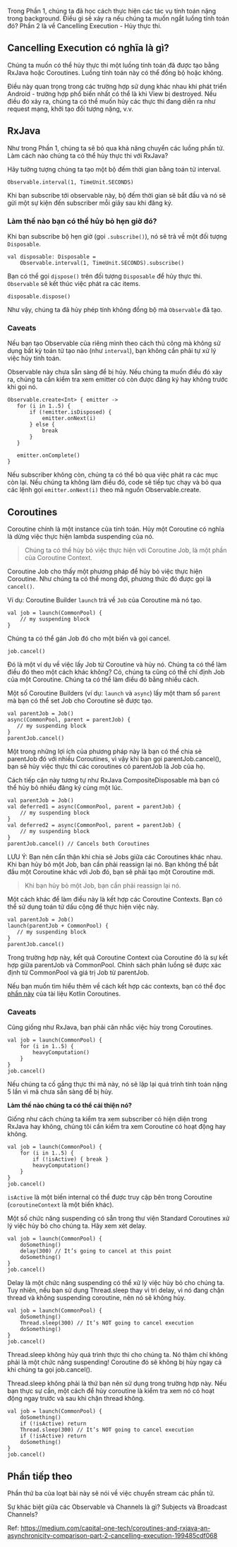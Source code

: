 Trong Phần 1, chúng ta đã học cách thực hiện các tác vụ tính toán nặng trong background. Điều gì sẽ xảy ra nếu chúng ta muốn ngắt luồng tính toán đó?
Phần 2 là về Cancelling Execution - Hủy thực thi.

## Cancelling Execution có nghĩa là gì?
Chúng ta muốn có thể hủy thực thi một luồng tính toán đã được tạo bằng RxJava hoặc Coroutines. Luồng tính toán này có thể đồng bộ hoặc không.

Điều này quan trọng trong các trường hợp sử dụng khác nhau khi phát triển Android - trường hợp phổ biến nhất có thể là khi View bị destroyed. Nếu điều đó xảy ra, chúng ta có thể muốn hủy các thực thi đang diễn ra như request mạng, khởi tạo đối tượng nặng, v.v.

## RxJava
Như trong Phần 1, chúng ta sẽ bỏ qua khả năng chuyển các luồng phần tử. Làm cách nào chúng ta có thể hủy thực thi với RxJava?

Hãy tưởng tượng chúng ta tạo một bộ đếm thời gian bằng toán tử interval.
```
Observable.interval(1, TimeUnit.SECONDS)
```

Khi bạn subscribe tới observable này, bộ đếm thời gian sẽ bắt đầu và nó sẽ gửi một sự kiện đến subscriber mỗi giây sau khi đăng ký.

### Làm thế nào bạn có thể hủy bỏ hẹn giờ đó?
Khi bạn subscribe bộ hẹn giờ (gọi `.subscribe()`), nó sẽ trả về một đối tượng `Disposable`.
```
val disposable: Disposable = 
    Observable.interval(1, TimeUnit.SECONDS).subscribe()
```

Bạn có thể gọi `dispose()` trên đối tượng `Disposable` để hủy thực thi. `Observable` sẽ kết thúc việc phát ra các items.
```
disposable.dispose()
```

Như vậy, chúng ta đã hủy phép tính không đồng bộ mà `Observable` đã tạo.

### Caveats
Nếu bạn tạo Observable của riêng mình theo cách thủ công mà không sử dụng bất kỳ toán tử tạo nào (như `interval`), bạn không cần phải tự xử lý việc hủy tính toán.

Observable này chưa sẵn sàng để bị hủy. Nếu chúng ta muốn điều đó xảy ra, chúng ta cần kiểm tra xem emitter có còn được đăng ký hay không trước khi gọi nó.
```
Observable.create<Int> { emitter ->
   for (i in 1..5) {
       if (!emitter.isDisposed) {
           emitter.onNext(i)
       } else {
           break
       }
   }
       
   emitter.onComplete()
}
```

Nếu subscriber không còn, chúng ta có thể bỏ qua việc phát ra các mục còn lại. Nếu chúng ta không làm điều đó, code sẽ tiếp tục chạy và bỏ qua các lệnh gọi `emitter.onNext(i)` theo mã nguồn Observable.create.

## Coroutines
Coroutine chính là một instance của tính toán. Hủy một Coroutine có nghĩa là dừng việc thực hiện lambda suspending của nó.

> Chúng ta có thể hủy bỏ việc thực hiện với Coroutine Job, là một phần của Coroutine Context.

Coroutine Job cho thấy một phương pháp để hủy bỏ việc thực hiện Coroutine. Như chúng ta có thể mong đợi, phương thức đó được gọi là `cancel()`.

Ví dụ: Coroutine Builder `launch` trả về `Job` của Coroutine mà nó tạo.

```
val job = launch(CommonPool) {
    // my suspending block
}
```

Chúng ta có thể gán Job đó cho một biến và gọi cancel.
```
job.cancel()
```

Đó là một ví dụ về việc lấy Job từ Coroutine và hủy nó. Chúng ta có thể làm điều đó theo một cách khác không? Có, chúng ta cũng có thể chỉ định Job của một Coroutine. Chúng ta có thể làm điều đó bằng nhiều cách.

Một số Coroutine Builders (ví dụ: `launch` và `async`) lấy một tham số `parent` mà bạn có thể set Job cho Coroutine sẽ được tạo.

```
val parentJob = Job()
async(CommonPool, parent = parentJob) {
   // my suspending block
}
parentJob.cancel()
```

Một trong những lợi ích của phương pháp này là bạn có thể chia sẻ parentJob đó với nhiều Coroutines, vì vậy khi bạn gọi parentJob.cancel(), bạn sẽ hủy việc thực thi các coroutines có parentJob là Job của họ.

Cách tiếp cận này tương tự như RxJava CompositeDisposable mà bạn có thể hủy bỏ nhiều đăng ký cùng một lúc.
```
val parentJob = Job()
val deferred1 = async(CommonPool, parent = parentJob) {
    // my suspending block
}
val deferred2 = async(CommonPool, parent = parentJob) {
    // my suspending block
}
parentJob.cancel() // Cancels both Coroutines
```

LƯU Ý: Bạn nên cẩn thận khi chia sẻ Jobs giữa các Coroutines khác nhau. Khi bạn hủy bỏ một Job, bạn cần phải reassign lại nó. Bạn không thể bắt đầu một Coroutine khác với Job đó, bạn sẽ phải tạo một Coroutine mới.

> Khi bạn hủy bỏ một Job, bạn cần phải reassign lại nó.

Một cách khác để làm điều này là kết hợp các Coroutine Contexts. Bạn có thể sử dụng toán tử dấu cộng để thực hiện việc này.

```
val parentJob = Job()
launch(parentJob + CommonPool) {
   // my suspending block
}
parentJob.cancel()
```

Trong trường hợp này, kết quả Coroutine Context của Coroutine đó là sự kết hợp giữa parentJob và CommonPool. Chính sách phân luồng sẽ được xác định từ CommonPool và giá trị Job từ parentJob.

Nếu bạn muốn tìm hiểu thêm về cách kết hợp các contexts, bạn có thể đọc [phần này](https://github.com/Kotlin/kotlinx.coroutines/blob/master/ui/coroutines-guide-ui.md#lifecycle-and-coroutine-parent-child-hierarchy) của tài liệu Kotlin Coroutines.

### Caveats
Cũng giống như RxJava, bạn phải cân nhắc việc hủy trong Coroutines.

```
val job = launch(CommonPool) {
    for (i in 1..5) {
        heavyComputation()
    }
}
job.cancel()
```

Nếu chúng ta cố gắng thực thi mã này, nó sẽ lặp lại quá trình tính toán nặng 5 lần vì mã chưa sẵn sàng để bị hủy.

**Làm thế nào chúng ta có thể cải thiện nó?**

Giống như cách chúng ta kiểm tra xem subscriber có hiện diện trong RxJava hay không, chúng tôi cần kiểm tra xem Coroutine có hoạt động hay không.

```
val job = launch(CommonPool) {
    for (i in 1..5) {
        if (!isActive) { break }
        heavyComputation()
    }
}
job.cancel()
```

`isActive` là một biến internal có thể được truy cập bên trong Coroutine (`coroutineContext` là một biến khác).

Một số chức năng suspending có sẵn trong thư viện Standard Coroutines xử lý việc hủy bỏ cho chúng ta. Hãy xem xét delay.

```
val job = launch(CommonPool) {
    doSomething()
    delay(300) // It’s going to cancel at this point
    doSomething()
}
job.cancel()
```

Delay là một chức năng suspending có thể xử lý việc hủy bỏ cho chúng ta. Tuy nhiên, nếu bạn sử dụng Thread.sleep thay vì trì delay, vì nó đang chặn thread và không suspending coroutine, nên nó sẽ không hủy.

```
val job = launch(CommonPool) {
    doSomething()
    Thread.sleep(300) // It’s NOT going to cancel execution
    doSomething()
}
job.cancel()
```

Thread.sleep không hủy quá trình thực thi cho chúng ta. Nó thậm chí không phải là một chức năng suspending! Coroutine đó sẽ không bị hủy ngay cả khi chúng ta gọi job.cancel().

Thread.sleep không phải là thứ bạn nên sử dụng trong trường hợp này. Nếu bạn thực sự cần, một cách để hủy coroutine là kiểm tra xem nó có hoạt động ngay trước và sau khi chặn thread không.

```
val job = launch(CommonPool) {
    doSomething()
    if (!isActive) return
    Thread.sleep(300) // It’s NOT going to cancel execution
    if (!isActive) return
    doSomething()
}
job.cancel()
```

## Phần tiếp theo
Phần thứ ba của loạt bài này sẽ nói về việc chuyển stream các phần tử.

Sự khác biệt giữa các Observable và Channels là gì? Subjects và Broadcast Channels?

Ref: https://medium.com/capital-one-tech/coroutines-and-rxjava-an-asynchronicity-comparison-part-2-cancelling-execution-199485cdf068